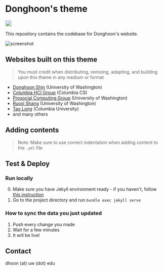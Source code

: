 # Donghoon's theme

<a href="https://jekyll-themes.com/donghoon-io/donghoon-io.github.io">
  <img
    src="https://img.shields.io/badge/featured%20on-JT-red.svg"
    height="20"
    alt="Jekyll Themes Shield"
  />
</a>

This repository contains the codebase for Donghoon's website.

![screenshot](https://github.com/user-attachments/assets/0944f7a9-7952-49d2-bedb-8270e0f760e9)

## Websites built on this theme
> You must credit when distributing, remixing, adapting, and building upon this theme in any medium or format
- [Donghoon Shin](https://donghoon.io) (University of Washington)
- [Columbia HCI Group](https://columbiahci.github.io/) (Columbia CS)
- [Prosocial Computing Group](https://prosocialcomputing.com) (University of Washington)
- [Ruoxi Shang](https://ruoxishang.com) (University of Washington)
- [Tao Long](https://cs.columbia.edu/~long) (Columbia University)
- and many others

## Adding contents

> Note: Make sure to use correct indentation when adding content to the `.yml` file

## Test & Deploy

### Run locally
0. Make sure you have Jekyll environment ready - if you haven't, follow [this instruction](https://jekyllrb.com/docs/installation/)
1. Go to the project directory and run `bundle exec jekyll serve`


### How to sync the data you just updated
1. Push every change you made
2. Wait for a few minutes
3. It will be live!


## Contact

dhoon (at) uw (dot) edu
